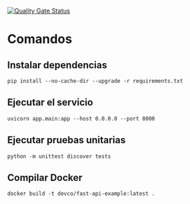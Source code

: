 [![Quality Gate Status](https://sonarcloud.io/api/project_badges/measure?project=ccraftman-forks_fastapi-example&metric=alert_status)](https://sonarcloud.io/summary/new_code?id=ccraftman-forks_fastapi-example)
# Comandos
## Instalar dependencias
`pip install --no-cache-dir --upgrade -r requirements.txt`
## Ejecutar el servicio
`uvicorn app.main:app --host 0.0.0.0 --port 8000`
## Ejecutar pruebas unitarias
`python -m unittest discover tests`
## Compilar Docker
`docker build -t devco/fast-api-example:latest .`

